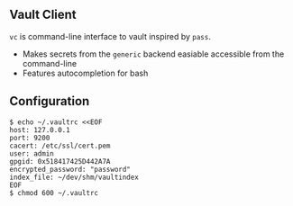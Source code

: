Vault Client
------------
`vc` is command-line interface to vault inspired by `pass`. 

* Makes secrets from the `generic` backend easiable accessible from the command-line
* Features autocompletion for bash

Configuration
-------------
```
$ echo ~/.vaultrc <<EOF
host: 127.0.0.1 
port: 9200
cacert: /etc/ssl/cert.pem
user: admin
gpgid: 0x518417425D442A7A
encrypted_password: "password"
index_file: ~/dev/shm/vaultindex
EOF
$ chmod 600 ~/.vaultrc
```
